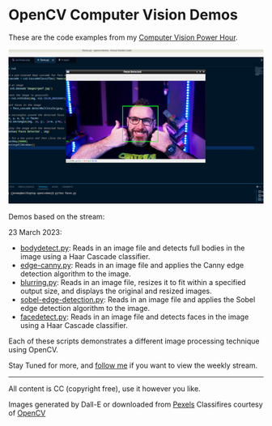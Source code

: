 # OpenCV Computer Vision Demos

These are the code examples from my [Computer Vision Power Hour](https://www.twitch.tv/jeremymorgan/schedule?vodID=1773385086). 

![OpenCV Computer Vision Demos](https://github.com/JeremyMorgan/opencv-demos/raw/main/computer-vision-demo.png)

Demos based on the stream:

23 March 2023:

- [bodydetect.py](https://github.com/JeremyMorgan/opencv-demos/blob/main/bodydetect.py): Reads in an image file and detects full bodies in the image using a Haar Cascade classifier.
- [edge-canny.py](https://github.com/JeremyMorgan/opencv-demos/blob/main/edge-canny.py): Reads in an image file and applies the Canny edge detection algorithm to the image.
- [blurring.py](https://github.com/JeremyMorgan/opencv-demos/blob/main/blurring.py): Reads in an image file, resizes it to fit within a specified output size, and displays the original and resized images.
- [sobel-edge-detection.py](https://github.com/JeremyMorgan/opencv-demos/blob/main/edge-sobel.py): Reads in an image file and applies the Sobel edge detection algorithm to the image.
- [facedetect.py](https://github.com/JeremyMorgan/opencv-demos/blob/main/facedetect.py): Reads in an image file and detects faces in the image using a Haar Cascade classifier.

Each of these scripts demonstrates a different image processing technique using OpenCV.

Stay Tuned for more, and [follow me](https://www.twitch.tv/jeremymorgan/) if you want to view the weekly stream. 

--- 
All content is CC (copyright free), use it however you like. 

Images generated by Dall-E or downloaded from [Pexels](https://www.pexels.com)
Classifires courtesy of [OpenCV](https://github.com/kipr/opencv/tree/master/data)

